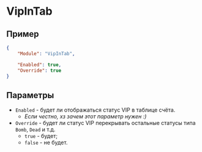 # VipInTab

## Пример

```json
{
    "Module": "VipInTab",

    "Enabled": true,
    "Override": true
}
```

## Параметры

- `Enabled` - будет ли отображаться статус VIP в таблице счёта.
  - _Если честно, хз зачем этот параметр нужен :)_
- `Override` - будет ли статус VIP перекрывать остальные статусы типа `Bomb`, `Dead` и т.д.
  - `true` - будет;
  - `false` - не будет.